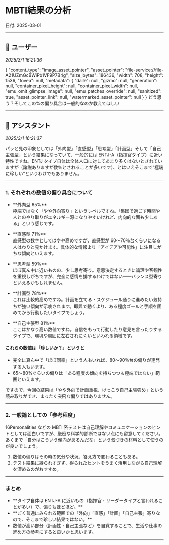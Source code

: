 # MBTI結果の分析

日付: 2025-03-01

---

## 👤 ユーザー
*2025/3/1 16:21:36*

{
  "content\_type": "image\_asset\_pointer",
  "asset\_pointer": "file-service://file-A21UZmGcBWiPb1VF9P7B4g",
  "size\_bytes": 186436,
  "width": 708,
  "height": 1536,
  "fovea": null,
  "metadata": {
    "dalle": null,
    "gizmo": null,
    "generation": null,
    "container\_pixel\_height": null,
    "container\_pixel\_width": null,
    "emu\_omit\_glimpse\_image": null,
    "emu\_patches\_override": null,
    "sanitized": true,
    "asset\_pointer\_link": null,
    "watermarked\_asset\_pointer": null
  }
}
どう思う？そしてこの%の偏り具合は一般的なのか教えてほしい

---

## 🤖 アシスタント
*2025/3/1 16:21:37*

パッと見の印象としては「外向型」「直感型」「思考型」「計画型」そして「自己主張型」という結果になっていて、一般的には ENTJ-A（指揮官タイプ）に近い特性ですね。ENTJ タイプ自体は全体人口に対してあまり多くはないとされていますが（諸説ありますが数％とされることが多いです）、とはいえそこまで“極端に珍しい”というわけでもありません。　

---

### 1. それぞれの数値の偏り具合について
- \*\*外向型 65%\*\*  
  極端ではなく「やや外向寄り」というレベルですね。「集団で過ごす時間や人とのやり取りがエネルギー源になりやすいけれど、内向的な面も少しある」という感じです。  

- \*\*直感型 71%\*\*  
  直感型の数字としてはやや高めですが、直感型が 60～70％台くらいになる人はわりと見かけます。具体的な情報より「アイデアや可能性」に注目しがちな傾向といえます。  

- \*\*思考型 59%\*\*  
  ほぼ真ん中に近いものの、少し思考寄り。意思決定するときに論理や客観性を重視しがちですが、完全に感情を排するわけではない――バランス型寄りといえるかもしれません。  

- \*\*計画型 78%\*\*  
  これは比較的高めですね。計画を立てる・スケジュール通りに進めたい気持ちが強い傾向が示唆されます。即興で動くより、ある程度ゴールと手順を固めてから行動したいタイプでしょう。  

- \*\*自己主張型 81%\*\*  
  ここはかなり高い数値ですね。自信をもって行動したり意見を言ったりするタイプで、環境や周囲に左右されにくいといわれる領域です。

#### これらの数値は「珍しいか？」というと
- 完全に真ん中で「ほぼ同率」という人もいれば、80～90%台の偏りが連発する人もいます。  
- 65～80%ぐらいの偏りは「ある程度の傾向を持ちつつも極端ではない」範囲といえます。  

ですので、今回の結果は「やや外向で計画重視、けっこう自己主張強め」という読み取りができ、まったく突飛な偏りではありません。

---

### 2. 一般論としての「参考程度」 
16Personalities などの MBTI 系テストは自己理解やコミュニケーションのヒントとしては面白いですが、厳密な科学的診断ではない点にも留意してください。あくまで「自分はこういう傾向があるんだな」という気づきの材料として使うのが良いでしょう。

1. 数値の偏りはその時の気分や状況、答え方で変わることもある。  
2. テスト結果に縛られすぎず、得られたヒントをうまく活用しながら自己理解を深めるのがおすすめ。

---

### まとめ
- \*\*タイプ自体は ENTJ-A に近いもの（指揮官・リーダータイプと言われることが多い）で、偏りもほどほど。\*\*  
- \*\*ごく普通にみられる範囲での「外向」「直感」「計画」「自己主張」寄りなので、そこまで珍しい結果ではない。\*\*  
- 数値が高い部分（計画性・自己主張など）を自覚することで、生活や仕事の進め方の参考にすると良いかと思います。

---
